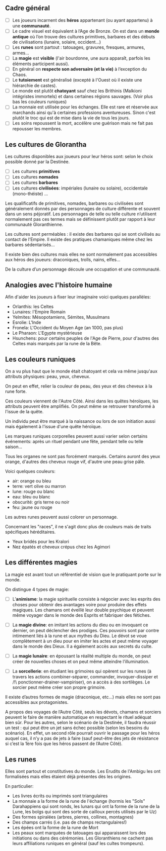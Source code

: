 
## Cadre général 

- [ ] Les joueurs incarnent des **héros** appartenant (ou ayant appartenu) à une **communauté**.
- [ ] Le cadre visuel est équivalent à l’Age de Bronze. On est dans un **monde antique** où l’on trouve des cultures primitives, barbares et des débuts de civilisations (lunaire, solaire, occident…)
- [ ] Les **runes** sont partout : tatouages, gravures, fresques, armures, armes…
- [ ] La **magie** est **visible** (l'air bourdonne, une aura apparaît, parfois les éléments participent aussi).
- [ ] En général on **respecte son adversaire (et la vie)** à l’exception du Chaos. 
- [ ] Le **tutoiement** est généralisé (excepté à l'Ouest où il existe une hiérarchie de castes).
- [ ] Le monde est plutôt **chatoyant** sauf chez les Brithinis (Malkioni intégristes immortels) et dans certaines régions sauvages. (Voir plus bas les couleurs runiques)
- [ ] La monnaie est utilisée pour les échanges. Elle est rare et réservée aux marchands ainsi qu'à certaines professions aventureuses. Sinon c'est plutôt le troc qui est de mise dans la vie de tous les jours. 
- [ ] Les soins repoussent la mort, accélère une guérison mais ne fait pas repousser les membres.

## Les cultures de Glorantha

Les cultures disponibles aux joueurs pour leur héros sont: selon le choix possible donné par la Destinée.

- [ ] Les cultures **primitives** 
- [ ] Les cultures **nomades**
- [ ] Les cultures **barbares**
- [ ] Les cultures **civilisées**: impériales (lunaire ou solaire), occidentale (mono-théiste)
 ...

Les qualificatifs de primitives, nomades, barbares ou civilisées sont généralement donnés par des personnages de culture différente et souvent dans un sens péjoratif. Les personnages de telle ou telle culture n’utilisent normalement pas ces termes mais se définissent plutôt par rapport à leur communauté Gloranthienne. 

Les cultures sont perméables : il existe des barbares qui se sont civilisés au contact de l’Empire. Il existe des pratiques chamaniques même chez les barbares sédentarisés… 

Il existe bien des cultures mais elles ne sont normalement pas accessibles aux héros des joueurs: draconiques, trolls, nains, elfes…

De la culture d’un personnage découle une occupation et une communauté. 

## Analogies avec l'histoire humaine

Afin d'aider les joueurs à fixer leur imaginaire voici quelques parallèles: 

* Orlanthis: les Celtes
* Lunaires: l'Empire Romain 
* Yelmites: Mésopotamiens, Sémites, Musulmans
* Esrolie: L'Inde
* Fronela: L'Occident du Moyen Age (an 1000, pas plus)
* Le Pharaon: L'Egypte mystérieuse 
* Hsunchens: pour certains peuples de l'Age de Pierre, pour d'autres des Celtes mais marqués par la rune de la Bête.

## Les couleurs runiques

On a vu plus haut que le monde était chatoyant et cela va même jusqu'aux attributs physiques: peau, yeux, cheveux. 

On peut en effet, relier la couleur de peau, des yeux et des cheveux à la rune forte.  

Ces couleurs viennent de l'Autre Côté. Ainsi dans les quêtes héroïques, les attributs peuvent être amplifiés. On peut même se retrouver transformé à l'issue de la quête. 

Un individu peut être marqué à la naissance ou lors de son initiation aussi mais également à l'issue d'une quête héroïque. 

Les marques runiques corporelles peuvent aussi varier selon certains événements: après un rituel pendant une fête, pendant telle ou telle saison...  

Tous les organes ne sont pas forcément marqués. Certains auront des yeux orange, d'autres des cheveux rouge vif, d'autre une peau grise pâle. 

Voici quelques couleurs:  

* air: orange ou bleu 
* terre: vert olive ou marron  
* lune: rouge ou blanc  
* eau: bleu ou blanc 
* obscurité: gris terne ou noir  
* feu: jaune ou rouge

Les autres runes peuvent aussi colorer un personnage. 

Concernant les "races", il ne s'agit donc plus de couleurs mais de traits spécifiques héréditaires.  
* Yeux bridés pour les Kralori 
* Nez épatés et cheveux crépus chez les Agimori  

## Les différentes magies

La magie est avant tout un référentiel de vision que le pratiquant porte sur le monde. 

On distingue 4 types de magie: 

- [ ] L’**animisme**: la magie spirituelle consiste à négocier avec les esprits des choses pour obtenir des avantages voire pour produire des effets magiques. Les chamans ont éveillé leur double psychique et peuvent même voyager dans le monde des Esprits et fabriquer des fétiches. 

- [ ] La **magie divine**: en imitant les actions du dieu ou en invoquant ce dernier, on peut déclencher des prodiges. Ces pouvoirs sont par contre intimement liés à la rune et aux mythes du Dieu. Le dévot se voue complètement à un dieu pour en imiter les actes et peut même voyager dans le monde des Dieux. Il a également accès aux secrets du culte. 

- [ ] La **magie lunaire**: en épousant la réalité multiple du monde, on peut créer de nouvelles choses et on peut même atteindre l’illumination.

- [ ] La **sorcellerie**: en étudiant les grimoires qui opèrent sur les runes (à travers les actions combiner-séparer, commander, invoquer-dissiper et /!\ ponctionner-drainer-vampiriser), on a accès à des sortilèges. Le sorcier peut même créer son propre grimoire.

Il existe d’autres formes de magie (draconique, etc…) mais elles ne sont pas accessibles aux protagonistes.   

A propos des voyages de l’Autre Côté, seuls les dévots, chamans et sorciers peuvent le faire de manière automatique en respectant le rituel adéquat bien sûr. Pour les autres, selon le scénario de la Destinée, il faudra réussir un test : qui peut être un jet sans échec possible (selon les besoins du scénario). En effet, un second rôle pourrait ouvrir le passage pour les héros auquel cas, il n’y a pas de jets à faire (sauf peut-être des jets de résistance si c’est la 1ère fois que les héros passent de l’Autre Côté). 

## Les runes 

Elles sont partout et constitutives du monde. Les Erudits de l'Ambigu les ont formalisées mais elles étaient déjà présentes dès les origines. 

En particulier: 

* Les livres écrits ou imprimés sont triangulaires 
* La monnaie a la forme de la rune de l'échange (hormis les "Sols" Darahappiens qui sont ronds, les lunars qui ont la forme de la rune de la Lune, les bolgs qui sont des sorte de cailloux percés utilisés par le Uz)
* Des formes spiralées (arbres, pierres, collines, montagnes)
* Des champs carrés (i.e. pas de champs rectangulaires!)
* Les épées ont la forme de la rune de Mort 
* Les peaux sont marquées de tatouages qui apparaissent lors des initiations ou dans des cérémonies. Les Gloranthiens ne cachent pas leurs affiliations runiques en général (sauf les cultes trompeurs). 


